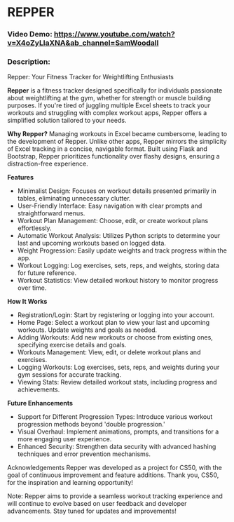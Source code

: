 # REPPER
### Video Demo:  https://www.youtube.com/watch?v=X4oZyLlaXNA&ab_channel=SamWoodall
### Description:

Repper: Your Fitness Tracker for Weightlifting Enthusiasts

**Repper** is a fitness tracker designed specifically for individuals passionate about weightlifting at the gym, whether for strength or muscle building purposes. If you're tired of juggling multiple Excel sheets to track your workouts and struggling with complex workout apps, Repper offers a simplified solution tailored to your needs.

**Why Repper?**
Managing workouts in Excel became cumbersome, leading to the development of Repper. Unlike other apps, Repper mirrors the simplicity of Excel tracking in a concise, navigable format. Built using Flask and Bootstrap, Repper prioritizes functionality over flashy designs, ensuring a distraction-free experience.

**Features**
- Minimalist Design: Focuses on workout details presented primarily in tables, eliminating unnecessary clutter.
- User-Friendly Interface: Easy navigation with clear prompts and straightforward menus.
- Workout Plan Management: Choose, edit, or create workout plans effortlessly.
- Automatic Workout Analysis: Utilizes Python scripts to determine your last and upcoming workouts based on logged data.
- Weight Progression: Easily update weights and track progress within the app.
- Workout Logging: Log exercises, sets, reps, and weights, storing data for future reference.
- Workout Statistics: View detailed workout history to monitor progress over time.

**How It Works**
- Registration/Login: Start by registering or logging into your account.
- Home Page: Select a workout plan to view your last and upcoming workouts. Update weights and goals as needed.
- Adding Workouts: Add new workouts or choose from existing ones, specifying exercise details and goals.
- Workouts Management: View, edit, or delete workout plans and exercises.
- Logging Workouts: Log exercises, sets, reps, and weights during your gym sessions for accurate tracking.
- Viewing Stats: Review detailed workout stats, including progress and achievements.

**Future Enhancements**

- Support for Different Progression Types: Introduce various workout progression methods beyond 'double progression.'
- Visual Overhaul: Implement animations, prompts, and transitions for a more engaging user experience.
- Enhanced Security: Strengthen data security with advanced hashing techniques and error prevention mechanisms.


Acknowledgements
Repper was developed as a project for CS50, with the goal of continuous improvement and feature additions. Thank you, CS50, for the inspiration and learning opportunity!

Note: Repper aims to provide a seamless workout tracking experience and will continue to evolve based on user feedback and developer advancements. Stay tuned for updates and improvements!
